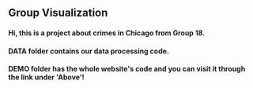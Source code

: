 ## Group Visualization 
#### Hi, this is  a project about crimes in Chicago from Group 18.
#### DATA folder contains our data processing code.
#### DEMO folder has the whole website's code and you can visit it through the link under 'Above'!

